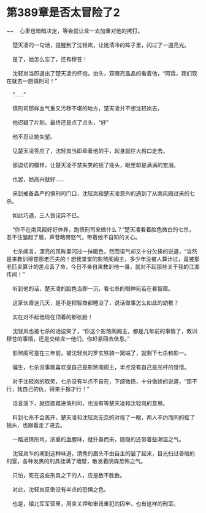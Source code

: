 # 第389章是否太冒险了2
~~&nbsp;&nbsp;&nbsp;&nbsp;心里也暗暗决定，等会就让龙一去加重对他的拷打。<br><br>&nbsp;&nbsp;&nbsp;&nbsp;楚天凌的一句话，提醒到了沈轻岚，让她清冷的眸子里，闪过了一道亮光。<br><br>&nbsp;&nbsp;&nbsp;&nbsp;是了，她怎么忘了，还有穆苍！<br><br>&nbsp;&nbsp;&nbsp;&nbsp;沈轻岚当即退出了楚天凌的怀抱，抬头，双眼亮晶晶的看着他，“阿霖，我们现在就去一趟慎刑司！”<br><br>&nbsp;&nbsp;&nbsp;&nbsp;“……”<br><br>&nbsp;&nbsp;&nbsp;&nbsp;慎刑司那样血气重又污秽不堪的地方，楚天凌并不想沈轻岚去。<br><br>&nbsp;&nbsp;&nbsp;&nbsp;他迟疑了片刻，最终还是点了点头，“好”<br><br>&nbsp;&nbsp;&nbsp;&nbsp;他不忍让她失望。<br><br>&nbsp;&nbsp;&nbsp;&nbsp;见楚天凌答应了，沈轻岚当即牵着他的手，起身就往大殿口走去。<br><br>&nbsp;&nbsp;&nbsp;&nbsp;那迫切的模样，让楚天凌不禁失笑的摇了摇头，眼里却是满满的宠溺。<br><br>&nbsp;&nbsp;&nbsp;&nbsp;也罢，她高兴就好……<br><br>&nbsp;&nbsp;&nbsp;&nbsp;来到戒备森严的慎刑司门口，沈轻岚和楚天凌意外的遇到了从南风殿过来的七杀。<br><br>&nbsp;&nbsp;&nbsp;&nbsp;如此巧遇，三人皆诧异不已。<br><br>&nbsp;&nbsp;&nbsp;&nbsp;“你不在南风殿好好休养，跑慎刑司来做什么？”楚天凌看着脸色微白的七杀，忍不住皱起了眉，声音略带怒气，带着他不自知的关心。<br><br>&nbsp;&nbsp;&nbsp;&nbsp;七杀闻言，漂亮的凤眸里闪过一抹暖色，然而语气却又十分欠揍的说道，“当然是来教训穆苍那老匹夫的！想我堂堂的影煞阁阁主，多少年没被人算计过，竟被那老匹夫算计的差点丢了命，今日不亲自来教训他一番，就对不起那些关于我的江湖传闻！”<br><br>&nbsp;&nbsp;&nbsp;&nbsp;听到他的话，楚天凌的脸色当即一沉，看七杀的眼神宛若在看智障。<br><br>&nbsp;&nbsp;&nbsp;&nbsp;这家伙昏迷几天，是不是把智商都睡没了，说话做事怎么如此的幼稚？<br><br>&nbsp;&nbsp;&nbsp;&nbsp;实在对不起他现在顶着的那张脸！<br><br>&nbsp;&nbsp;&nbsp;&nbsp;沈轻岚也被七杀的话逗笑了，“你这个影煞阁阁主，都是几年前的事情了，教训穆苍的事情，还是交给龙一他们，你赶紧回去休息。”<br><br>&nbsp;&nbsp;&nbsp;&nbsp;影煞阁可是在三年前，被沈轻岚的罗玄铁骑一窝端了，就剩下七杀和影一。<br><br>&nbsp;&nbsp;&nbsp;&nbsp;偏生，七杀没事就喜欢提自己是影煞阁阁主，半点没有自己是光杆的觉悟。<br><br>&nbsp;&nbsp;&nbsp;&nbsp;对于沈轻岚的取笑，七杀没有半点不自在，下颌微扬，十分傲娇的说道，“那不行，我自己的仇，得亲手报才行！”<br><br>&nbsp;&nbsp;&nbsp;&nbsp;话音落下，就径直踏进慎刑司，也没有等楚天凌和沈轻岚的意思。<br><br>&nbsp;&nbsp;&nbsp;&nbsp;料到七杀不会离开，楚天凌和沈轻岚无奈的对视了一眼，两人不约而同的摇了摇头，也跟着走了进去。<br><br>&nbsp;&nbsp;&nbsp;&nbsp;一踏进慎刑司，浓重的血腥味，就扑鼻而来，隐隐的还带着些潮湿之气。<br><br>&nbsp;&nbsp;&nbsp;&nbsp;沈轻岚乍的闻到这种味道，清秀的眉头不由自主的皱了起来，目光扫过昏暗的刑室，各种发黑的刑具挂满了墙壁，散发着阴森恐怖之气。<br><br>&nbsp;&nbsp;&nbsp;&nbsp;只怕，死在这些刑具之下的人，应是数不胜数。<br><br>&nbsp;&nbsp;&nbsp;&nbsp;对此，沈轻岚反倒没有半点的恐惧之色。<br><br>&nbsp;&nbsp;&nbsp;&nbsp;也是，镇北军军营里，用来关押和审讯重犯的囚牢，也有这样的刑室。<br><br>
                    

<script>_fwqdsqadxfw()</script>
<div><script>_dfwf1dw();</script></div>
<div><script>_dfwf1agdw();</script></div>
                